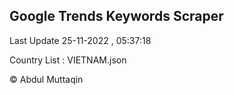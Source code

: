 

## Google Trends Keywords Scraper 
 
Last Update 25-11-2022 , 05:37:18

Country List :
VIETNAM.json



© Abdul Muttaqin 
